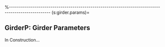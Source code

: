%---------------------------------------------------------------------------------------------------
(s:girder.params)=
## GirderP: Girder Parameters

In Construction...

